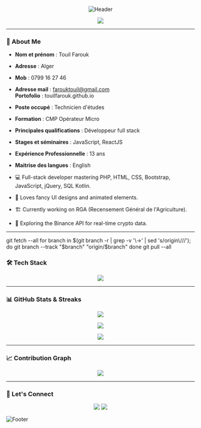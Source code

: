 <p align="center">
  <img src="https://capsule-render.vercel.app/api?type=waving&color=0:FFD700,50:FF8C00,100:006400&height=200&width=1300&section=header&text=Currently%20working%20on%20RGA%20(Recensement%20Général%20de%20l'Agriculture)&fontSize=20&fontColor=000000&animation=fadeIn&reversal=true" alt="Header" />
</p>


<p align="center">
  <img src="https://readme-typing-svg.demolab.com?font=Fira+Code&size=22&pause=1000&color=00BFFF&center=true&vCenter=true&width=800&lines=Full+Stack+Developer;Passionate+about+Web+%26+Mobile+Apps;Loves+Fancy+UI+%26+Colorful+Designs" />
</p>

---

### 🚀 About Me

- **Nom et prénom** : Touil Farouk  
- **Adresse** : Alger   
- **Mob** : 0799 16 27 46  
- **Adresse mail** : farouktouil@gmail.com  
 **Portofolio** :   touilfarouk.github.io
- **Poste occupé** : Technicien d'études
- **Formation** : CMP Opérateur Micro  
- **Principales qualifications** : Développeur full stack  
- **Stages et séminaires** : JavaScript, ReactJS  
- **Expérience Professionnelle** : 13 ans  
- **Maitrise des langues** :   English

- 💻 Full-stack developer mastering PHP, HTML, CSS, Bootstrap, JavaScript, jQuery, SQL Kotlin.
- 🎨 Loves fancy UI designs and animated elements.
- 🏗️ Currently working on RGA (Recensement Général de l'Agriculture).
- 📡 Exploring the Binance API for real-time crypto data.

---
git fetch --all
for branch in $(git branch -r | grep -v '\->' | sed 's/origin\///'); do
    git branch --track "$branch" "origin/$branch"
done
git pull --all
### 🛠️ Tech Stack

<p align="center">
  <img src="https://skillicons.dev/icons?i=php,javascript,html,css,bootstrap,jquery,react,nodejs,mysql,sqlite" />
</p>

---

### 📊 GitHub Stats & Streaks

<p align="center">
  <img src="https://github-readme-stats.vercel.app/api?username=touilfarouk&show_icons=true&theme=tokyonight&hide_border=true"/>
</p>

<p align="center">
  <img src="https://github-readme-streak-stats.herokuapp.com?user=touilfarouk&theme=tokyonight&hide_border=true"/>
</p>

<p align="center">
  <img src="https://github-readme-stats.vercel.app/api/top-langs/?username=touilfarouk&layout=compact&theme=tokyonight&hide_border=true" />
</p>

---

### 📈 Contribution Graph

<p align="center">
  <img src="https://github-readme-activity-graph.vercel.app/graph?username=touilfarouk&theme=github" />
</p>

---

### 💬 Let's Connect

<p align="center">
  <a href="https://www.linkedin.com/in/touilfarouk" target="_blank"><img src="https://img.shields.io/badge/LinkedIn-blue?style=for-the-badge&logo=linkedin&logoColor=white" /></a>
  <a href="mailto:touilfarouk@example.com"><img src="https://img.shields.io/badge/Email-red?style=for-the-badge&logo=gmail&logoColor=white" /></a>
</p>

![Footer](https://capsule-render.vercel.app/api?type=waving&color=0:00BFFF,100:8A2BE2&height=150&section=footer)
